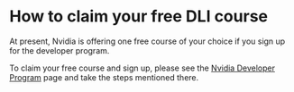 # How to claim your free DLI course

At present, Nvidia is offering one free course of your choice if you sign up for the developer program. 

To claim your free course and sign up, please see the [Nvidia Developer Program](https://developer.nvidia.com/join-nvidia-developer-program) page and take the steps mentioned there.
